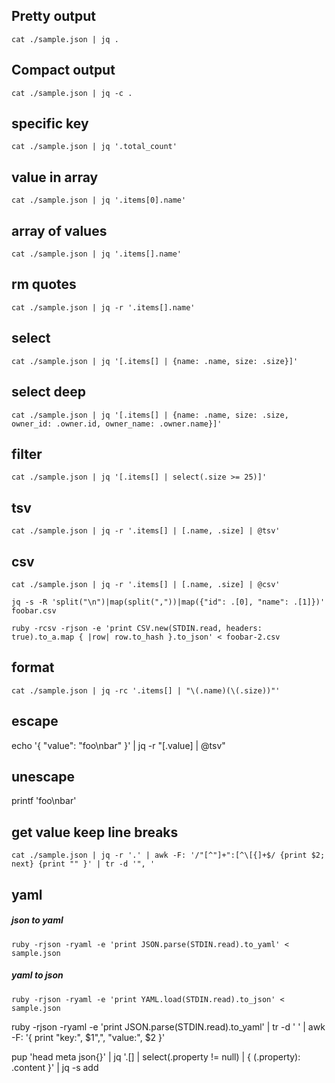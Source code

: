
## Pretty output

```
cat ./sample.json | jq .
```

## Compact output

```
cat ./sample.json | jq -c .
```

## specific key

```
cat ./sample.json | jq '.total_count'
```

## value in array

```
cat ./sample.json | jq '.items[0].name'
```

## array of values

```
cat ./sample.json | jq '.items[].name'
```

## rm quotes

```
cat ./sample.json | jq -r '.items[].name'
```

## select

```
cat ./sample.json | jq '[.items[] | {name: .name, size: .size}]'
```

## select deep

```
cat ./sample.json | jq '[.items[] | {name: .name, size: .size, owner_id: .owner.id, owner_name: .owner.name}]'
```

## filter

```
cat ./sample.json | jq '[.items[] | select(.size >= 25)]'
```

## tsv

```
cat ./sample.json | jq -r '.items[] | [.name, .size] | @tsv'
```

## csv

```
cat ./sample.json | jq -r '.items[] | [.name, .size] | @csv'
```

```
jq -s -R 'split("\n")|map(split(","))|map({"id": .[0], "name": .[1]})' foobar.csv
```

```
ruby -rcsv -rjson -e 'print CSV.new(STDIN.read, headers: true).to_a.map { |row| row.to_hash }.to_json' < foobar-2.csv
```

## format

```
cat ./sample.json | jq -rc '.items[] | "\(.name)(\(.size))"'
```

## escape

echo '{ "value": "foo\nbar" }' | jq -r "[.value] | @tsv"

## unescape

printf 'foo\nbar'

## get value keep line breaks

```
cat ./sample.json | jq -r '.' | awk -F: '/"[^"]+":[^\[{]+$/ {print $2; next} {print "" }' | tr -d '", '
```

## yaml

##### json to yaml

```
ruby -rjson -ryaml -e 'print JSON.parse(STDIN.read).to_yaml' < sample.json
```

##### yaml to json

```
ruby -rjson -ryaml -e 'print YAML.load(STDIN.read).to_json' < sample.json
```


ruby -rjson -ryaml -e 'print JSON.parse(STDIN.read).to_yaml' | tr -d ' ' | awk -F: '{ print "key:", $1",", "value:", $2 }'


pup 'head meta json{}' | jq '.[] | select(.property != null) | { (.property): .content }' | jq -s add
